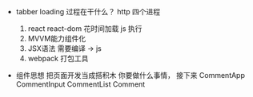 - tabber  loading  过程在干什么？
  http 四个进程  
    1. react  react-dom  花时间加载  js 执行
    2. MVVM能力组件化
    3. JSX语法 需要编译   -> js  
    4. webpack  打包工具

- 组件思想 把页面开发当成搭积木
  你要做什么事情， 接下来 CommentApp
  CommentInput 
  CommentList
    Comment
